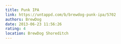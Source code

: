 ```yaml
---
title: Punk IPA
link: https://untappd.com/b/brewdog-punk-ipa/5702
authors: BrewDog
date: 2013-06-23 11:56:26
rating: 4
location: BrewDog Shoreditch
---
```

